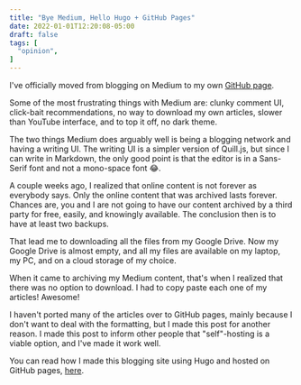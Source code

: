 ```yaml
---
title: "Bye Medium, Hello Hugo + GitHub Pages"
date: 2022-01-01T12:20:08-05:00
draft: false
tags: [
  "opinion",
]
---
```


I've officially moved from blogging on Medium to my own [GitHub page](https://blog.elijahlopez.ca).

Some of the most frustrating things with Medium are: clunky comment UI, click-bait recommendations, no way to download my own articles, slower than YouTube interface, and to top it off, no dark theme.

The two things Medium does arguably well is being a blogging network and having a writing UI. The writing UI is a simpler version of Quill.js, but since I can write in Markdown,  the only good point is that the editor is in a Sans-Serif font and not a mono-space font 😂.

A couple weeks ago, I realized that online content is not forever as everybody says. Only the online content that was archived lasts forever. Chances are, you and I are not going to have our content archived by a third party for free, easily, and knowingly available. The conclusion then is to have at least two backups.

That lead me to downloading all the files from my Google Drive. Now my Google Drive is almost empty, and all my files are available on my laptop, my PC, and on a cloud storage of my choice.

When it came to archiving my Medium content, that's when I realized that there was no option to download. I had to copy paste each one of my articles! Awesome!

I haven't ported many of the articles over to GitHub pages, mainly because I don't want to deal with the formatting, but I made this post for another reason. I made this post to inform other people that "self"-hosting is a viable option, and I've made it work well.

You can read how I made this blogging site using Hugo and hosted on GitHub pages, [here](https://blog.elijahlopez.ca/posts/hugo-tutorial/).
